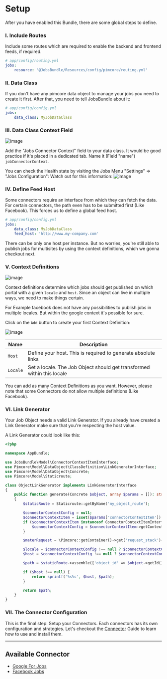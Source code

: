 # Setup

After you have enabled this Bundle, there are some global steps to define.

### I. Include Routes
Include some routes which are required to enable the backend and frontend feeds, if required.

```yaml
# app/config/routing.yml
jobs:
    resource: '@JobsBundle/Resources/config/pimcore/routing.yml'
```

### II. Data Class
If you don't have any pimcore data object to manage your jobs you need to create it first.
After that, you need to tell JobsBundle about it:

```yaml
# app/config/config.yml
jobs:
    data_class: MyJobDataClass
```


### III. Data Class Context Field
![image](https://user-images.githubusercontent.com/700119/79228214-5dde5200-7e61-11ea-8771-16def34b5a1f.png)

Add the "Jobs Connector Context" field to your data class. It would be good practice if it's placed in a dedicated tab.
Name it (Field "name") `jobConnectorContext`.

You can check the Health state by visiting the Jobs Menu "Settings" => "Jobs Configuration": Watch out for this information: 
![image](https://user-images.githubusercontent.com/700119/79228442-b7df1780-7e61-11ea-8885-d11ff3bc3877.png)


### IV. Define Feed Host
Some connectors require an interface from which they can fetch the data. For certain connectors, the path even has to be submitted first (Like Facebook).
This forces us to define a global feed host. 

```yaml
# app/config/config.yml
jobs:
    data_class: MyJobDataClass
    feed_host: 'http://www.my-company.com'
```

There can be only one host per instance. But no worries, you're still able to publish jobs for multisites by using the context definitions, which we gonna checkout next.

### V. Context Definitions

![image](https://user-images.githubusercontent.com/700119/79229352-2a042c00-7e63-11ea-81f6-0e5add8606b7.png)

Context definitions determine which jobs should get published on which portal with a given `locale` and `host`.
Since an object can live in multiple ways, we need to make things certain.

For Example facebook does not have any possibilities to publish jobs in multiple locales. But within the google context it's possible for sure.

Click on the `Add` button to create your first Context Definition:

![image](https://user-images.githubusercontent.com/700119/79229692-c0385200-7e63-11ea-90d3-c156443a6f6a.png)

| Name | Description
|------|------------|
| `Host` | Define your host. This is required to generate absolute links |
| `Locale` | Set a locale. The Job Object should get transformed within this locale |


You can add as many Context Definitions as you want. However, please note that some Connectors do not allow multiple definitions (Like Facebook). 

### VI. Link Generator
Your Job Object needs a valid Link Generator. 
If you already have created a Link Generator make sure that you're respecting the host value.

A Link Generator could look like this:

```php
<?php

namespace AppBundle;

use JobsBundle\Model\ConnectorContextItemInterface;
use Pimcore\Model\DataObject\ClassDefinition\LinkGeneratorInterface;
use Pimcore\Model\DataObject\Concrete;
use Pimcore\Model\Staticroute;

class ObjectLinkGenerator implements LinkGeneratorInterface
{
    public function generate(Concrete $object, array $params = []): string
    {
        $staticRoute = Staticroute::getByName('my_object_route');

        $connectorContextConfig = null;
        $connectorContextItem = isset($params['connectorContextItem']) ? $params['connectorContextItem'] : null;
        if ($connectorContextItem instanceof ConnectorContextItemInterface) {
            $connectorContextConfig = $connectorContextItem->getContextDefinition();
        }

        $materRequest = \Pimcore::getContainer()->get('request_stack')->getMasterRequest();

        $locale = $connectorContextConfig !== null ? $connectorContextConfig->getLocale() : $materRequest->getLocale();
        $host = $connectorContextConfig !== null ? $connectorContextConfig->getHost() : null;

        $path = $staticRoute->assemble(['object_id' => $object->getId(), '_locale' => $locale]);

        if ($host !== null) {
            return sprintf('%s%s', $host, $path);
        }

        return $path;
    }
}
```

### VII. The Connector Configuration
This is the final step: Setup your Connectors. Each connectors has its own configuration and strategies.
Let's checkout the [Connector](./10_Connectors.md) Guide to learn how to use and install them. 

***

## Available Connector
- [Google For Jobs](./Connectors/01_GoogleForJobs.md)
- [Facebook Jobs](./Connectors/02_FacebookJobs.md)
